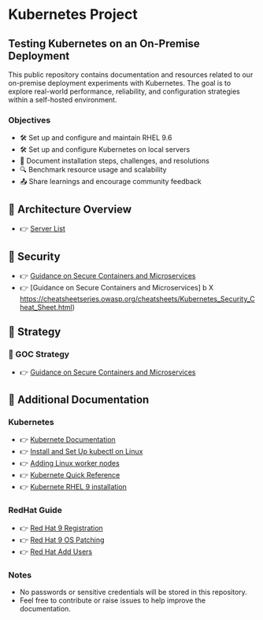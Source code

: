 # Kubernetes Project

## Testing Kubernetes on an On-Premise Deployment

This public repository contains documentation and resources related to our on-premise deployment experiments with Kubernetes. The goal is to explore real-world performance, reliability, and configuration strategies within a self-hosted environment.

### Objectives
- 🛠️ Set up and configure and maintain RHEL 9.6
- 🛠️ Set up and configure Kubernetes on local servers
- 📖 Document installation steps, challenges, and resolutions
- 🔍 Benchmark resource usage and scalability
- 📤 Share learnings and encourage community feedback

## 📘 Architecture Overview

- 👉 [Server List](./architecture.md)

## 📘 Security
- 👉 [Guidance on Secure Containers and Microservices](https://github.com/ahmetb/kubernetes-network-policy-recipes/blob/11f5018e269359d9f900ae3b5c2e94c306623053/README.md)
- 👉 [Guidance on Secure Containers and Microservices] b X
https://cheatsheetseries.owasp.org/cheatsheets/Kubernetes_Security_Cheat_Sheet.html)
## 📘 Strategy
### 📘 GOC Strategy 
- 👉 [Guidance on Secure Containers and Microservices](https://canada-ca.github.io/platform-security_securite-de-plateforme/)

## 📘 Additional Documentation

### Kubernetes

- 👉 [Kubernete Documentation](https://kubernetes.io/docs/home/)
- 👉 [Install and Set Up kubectl on Linux](https://kubernetes.io/docs/tasks/tools/install-kubectl-linux/)
- 👉 [Adding Linux worker nodes](https://kubernetes.io/docs/tasks/administer-cluster/kubeadm/adding-linux-nodes/)
- 👉 [Kubernete Quick Reference](https://kubernetes.io/docs/reference/kubectl/quick-reference/)
- 👉 [Kubernete RHEL 9 installation](https://infotechys.com/install-a-kubernetes-cluster-on-rhel-9/#elementor-toc__heading-anchor-1)

### RedHat Guide

- 👉 [Red Hat 9 Registration](./rhel_registration.md)
- 👉 [Red Hat 9 OS Patching](./rhel_os_patching.md)
- 👉 [Red Hat Add Users](./rhel_addusers.md)

### Notes
- No passwords or sensitive credentials will be stored in this repository.
- Feel free to contribute or raise issues to help improve the documentation.

